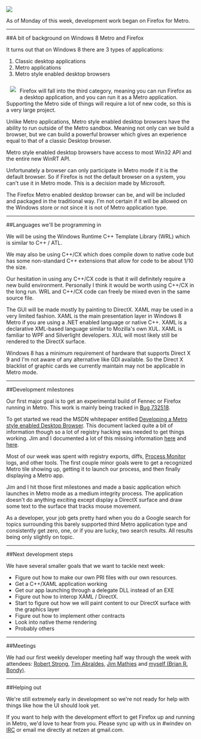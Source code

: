 <img src='/static/img/blogpost_129/Windows8Logo-2.jpg'>

As of Monday of this week, development work began on Firefox for Metro.

---

##A bit of background on Windows 8 Metro and Firefox


It turns out that on Windows 8 there are 3 types of applications:

1. Classic desktop applications
2. Metro applications
3. Metro style enabled desktop browsers

<div style='float:left'>
<img src='/static/img/blogpost_118/firefox-logo.png' style='float:left; padding:10px;'>

Firefox will fall into the third category, meaning you can run Firefox as a desktop application, and you can run it as a Metro application.
Supporting the Metro side of things will require a lot of new code, so this is a very large project.

Unlike Metro applications, Metro style enabled desktop browsers have the ability to run outside of the Metro sandbox.  Meaning not only can we build a browser, but we can build a powerful browser which gives an experience equal to that of a classic Desktop browser.
</div>

Metro style enabled desktop browsers have access to most Win32 API and the entire new WinRT API.

Unfortunately a browser can only participate in Metro mode if it is the default browser.  So if Firefox is not the default browser on a system, you can't use it in Metro mode.  This is a decision made by Microsoft.

The Firefox Metro enabled desktop browser can be, and will be included and packaged in the traditional way.  I'm not certain if it will be allowed on the Windows store or not since it is not of Metro application type.

---

##Languages we'll be programming in

We will be using the Windows Runtime C++ Template Library (WRL) which is similar to C++ / ATL.

We may also be using C++/CX which does compile down to native code but has some non-standard C++ extensions that allow for code to be about 1/10 the size.

Our hesitation in using any C++/CX code is that it will definitely require a new build environment.  Personally I think it would be worth using C++/CX in the long run.
WRL and C++/CX code can freely be mixed even in the same source file.

The GUI will be made mostly by painting to DirectX.   XAML may be used in a very limited fashion. XAML is the main presentation layer in Windows 8 Metro if you are using a .NET enabled language or native C++.  XAML is a declarative XML-based language similar to Mozilla's own XUL.  XAML is familiar to WPF and Silverlight developers.  XUL will most likely still be rendered to the DirectX surface.

Windows 8 has a minimum requirement of hardware that supports Direct X 9 and I'm not aware of any alternative like GDI available. So the Direct X blacklist of graphic cards we currently maintain may not be applicable in Metro mode.


---

##Development milestones

Our first major goal is to get an experimental build of Fennec or Firefox running in Metro.
This work is mainly being tracked in [Bug 732518][732518].

To get started we read the MSDN whitepaper entitled [Developing a Metro style enabled Desktop Browser][1]. This document lacked quite a bit of information though so a lot of registry hacking was needed to get things working. Jim and I documented a lot of this missing information [here][missinginfo] and [here][missinginfo2].

Most of our week was spent with registry exports, diffs, [Process Monitor][procmon] logs, and other tools.  The first couple minor goals were to get a recognized Metro tile showing up, getting it to launch our process, and then finally displaying a Metro app.

Jim and I hit those first milestones and made a basic application which launches in Metro mode as a medium integrity process. The application doesn't do anything exciting except display a DirectX surface and draw some text to the surface that tracks mouse movement.

As a developer, your job gets pretty hard when you do a Google search for topics surrounding this barely supported third Metro application type and consistently get zero, one, or if you are lucky, two search results.   All results being only slightly on topic.

---

##Next development steps

We have several smaller goals that we want to tackle next week:

- Figure out how to make our own PRI files with our own resources.
- Get a C++/XAML application working
- Get our app launching through a delegate DLL instead of an EXE
- Figure out how to interop XAML / DirectX.
- Start to figure out how we will paint content to our DirectX surface with the graphics layer
- Figure out how to implement other contracts
- Look into native theme rendering
- Probably others


---

##Meetings

We had our first weekly developer meeting half way through the week with attendees: [Robert Strong][rstrong], [Tim Abraldes][tabraldes], [Jim Mathies][jimm] and [myself (Brian R. Bondy)][bbondy].

---

##Helping out

We're still extremely early in development so we're not ready for help with things like how the UI should look yet.

If you want to help with the development effort to get Firefox up and running in Metro, we'd love to hear from you. Please sync up with us in #windev on [IRC][irc] or email me directly at netzen at gmail.com.

[732518]: https://bugzilla.mozilla.org/show_bug.cgi?id=732518
[1]: http://go.microsoft.com/fwlink/?LinkID=243079
[jimm]: http://www.mathies.com/weblog/
[bbondy]: http://www.brianbondy.com/
[rstrong]: http://blog.mozilla.com/rstrong/
[tabraldes]: http://www.linkedin.com/in/timabraldes
[irc]: https://wiki.mozilla.org/IRC
[procmon]: http://technet.microsoft.com/en-us/sysinternals/bb896645
[missinginfo]: https://bugzilla.mozilla.org/show_bug.cgi?id=732518#c12
[missinginfo2]: https://bugzilla.mozilla.org/show_bug.cgi?id=732518#c13
